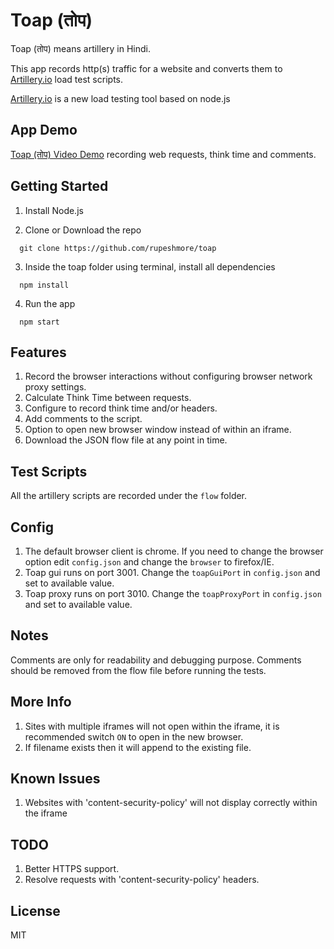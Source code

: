 # Toap (तोप)

Toap (तोप) means artillery in Hindi.

This app records http(s) traffic for a website and converts them to [Artillery.io](https://artillery.io/) load test scripts.

[Artillery.io](https://artillery.io/) is a new load testing tool based on node.js

## App Demo
[Toap (तोप) Video Demo](https://youtu.be/wpwDhpZSP8k) recording web requests, think time and comments.

## Getting Started
1. Install Node.js

2. Clone or Download the repo
```
  git clone https://github.com/rupeshmore/toap
```

3. Inside the toap folder using terminal, install all dependencies
```
  npm install
```

4. Run the app
```
  npm start
```

## Features
1. Record the browser interactions without configuring browser network proxy settings.
2. Calculate Think Time between requests.
3. Configure to record think time and/or headers.
4. Add comments to the script.
5. Option to open new browser window instead of within an iframe.
6. Download the JSON flow file at any point in time.

## Test Scripts
All the artillery scripts are recorded under the `flow` folder.

## Config
1. The default browser client is chrome. If you need to change the browser option edit `config.json` and change the `browser` to firefox/IE.
2. Toap gui runs on port 3001. Change the `toapGuiPort` in `config.json` and set to available value.
3. Toap proxy runs on port 3010. Change the `toapProxyPort` in `config.json` and set to available value.

## Notes
Comments are only for readability and debugging purpose. Comments should be removed from the flow file before running the tests.

## More Info
1. Sites with multiple iframes will not open within the iframe, it is recommended switch `ON` to open in the new browser.
2. If filename exists then it will append to the existing file.

## Known Issues
1. Websites with 'content-security-policy' will not display correctly within the iframe

## TODO
1. Better HTTPS support.
2. Resolve requests with 'content-security-policy' headers.

## License
MIT
